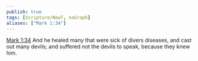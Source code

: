 ```yaml
---
publish: true
tags: [Scripture/NewT, noGraph]
aliases: ["Mark 1:34"]
---
```

[Mark 1:34](https://churchofjesuschrist.org/study/scriptures/nt/mark/1?lang=eng&id=p34#p34) And he healed many that were sick of divers diseases, and cast out many devils; and suffered not the devils to speak, because they knew him.
